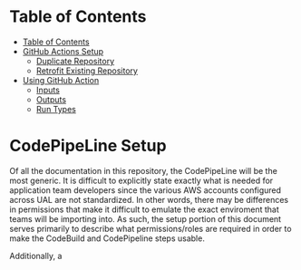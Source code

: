 Table of Contents
=================
<!--ts-->
   * [Table of Contents](#table-of-contents)
   * [GitHub Actions Setup](#Github-Actions-Setup)
      * [Duplicate Repository](#Duplicate-Repository)
      * [Retrofit Existing Repository](#Retrofit-Existing-Repository)
   * [Using GitHub Action](#Using-GitHub-Actions)
      * [Inputs](#inputs)
      * [Outputs](#outputs)
      * [Run Types](#run-types) 
<!--te-->

# CodePipeLine Setup
Of all the documentation in this repository, the CodePipeLine will be the most generic. It is difficult to explicitly state exactly what is needed for application team developers since the various AWS accounts configured across UAL are not standardized. In other words, there may be differences in permissions that make it difficult to emulate the exact enviroment that teams will be importing into. As such, the setup portion of this document serves primarily to describe what permissions/roles are required in order to make the CodeBuild and CodePipeline steps usable.

Additionally, a 
